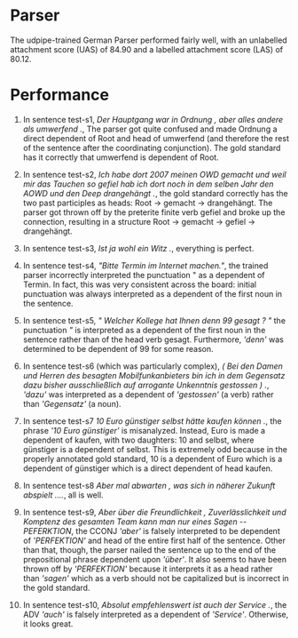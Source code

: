 Parser
======
The udpipe-trained German Parser performed fairly well, with an unlabelled attachment score (UAS) of 84.90 and a labelled attachment score (LAS) of 80.12.

Performance
======
1. In sentence test-s1, _Der Hauptgang war in Ordnung , aber alles andere als umwerfend ._, The parser got quite confused and made Ordnung a direct dependent of Root and head of umwerfend (and therefore the rest of the sentence after the coordinating conjunction). The gold standard has it correctly that umwerfend is dependent of Root. 

2. In sentence test-s2, _Ich habe dort 2007 meinen OWD gemacht und weil mir das Tauchen so gefiel hab ich dort noch in dem selben Jahr den AOWD und den Deep drangehängt ._, the gold standard correctly has the two past participles as heads: Root -> gemacht -> drangehängt. The parser got thrown off by the preterite finite verb gefiel and broke up the connection, resulting in a structure Root -> gemacht -> gefiel -> drangehängt.

3. In sentence test-s3, _Ist ja wohl ein Witz ._, everything is perfect.

4. In sentence test-s4, _"Bitte Termin im Internet machen."_, the trained parser incorrectly interpreted the punctuation " as a dependent of Termin. In fact, this was very consistent across the board: initial punctuation was always interpreted as a dependent of the first noun in the sentence.

5. In sentence test-s5, _" Welcher Kollege hat Ihnen denn 99 gesagt ? "_ the punctuation _"_ is interpreted as a dependent of the first noun in the sentence rather than of the head verb gesagt. Furthermore, _'denn'_ was determined to be dependent of 99 for some reason.

6. In sentence test-s6 (which was particularly complex), _( Bei den Damen und Herren des besagten Mobilfunkanbieters bin ich in dem Gegensatz dazu bisher ausschließlich auf arrogante Unkenntnis gestossen ) ._, _'dazu'_ was interpreted as a dependent of _'gestossen'_ (a verb) rather than _'Gegensatz'_ (a noun).

7. In sentence test-s7 _10 Euro günstiger selbst hätte kaufen können ._, the phrase _'10 Euro günstiger'_ is misanalyzed. Instead, Euro is made a dependent of kaufen, with two daughters: 10 and selbst, where günstiger is a dependent of selbst. This is extremely odd because in the properly annotated gold standard, 10 is a dependent of Euro which is a dependent of günstiger which is a direct dependent of head kaufen.

8. In sentence test-s8 _Aber mal abwarten , was sich in näherer Zukunft abspielt ...._, all is well.

9. In sentence test-s9, _Aber über die Freundlichkeit , Zuverlässlichkeit und Komptenz des gesamten Team kann man nur eines Sagen -- PEFERKTION_, the  CCONJ _'aber'_ is falsely interpreted to be dependent of _'PERFEKTION'_ and head of the entire first half of the sentence. Other than that, though, the parser nailed the sentence up to the end of the prepositional phrase dependent upon _'über'_. It also seems to have been thrown off by _'PERFEKTION'_ because it interprets it as a head rather than _'sagen'_ which as a verb should not be capitalized but is incorrect in the gold standard.

10. In sentence test-s10, _Absolut empfehlenswert ist auch der Service ._, the ADV _'auch'_ is falsely interpreted as a dependent of _'Service'_. Otherwise, it looks great.